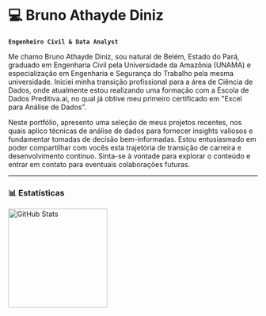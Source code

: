 # 💻 Bruno Athayde Diniz

**`Engenheiro Civil & Data Analyst`**

Me chamo Bruno Athayde Diniz, sou natural de Belém, Estado do Pará,  graduado em Engenharia Civil pela Universidade da Amazônia (UNAMA) e especialização em Engenharia e Segurança do Trabalho pela mesma universidade. Iniciei minha transição profissional para a área de Ciência de Dados, onde atualmente estou realizando uma formação com a Escola de Dados Preditiva.ai, no qual já obtive meu primeiro certificado em "Excel para Análise de Dados". 

Neste portfólio, apresento uma seleção de meus projetos recentes, nos quais aplico técnicas de análise de dados para fornecer insights valiosos e fundamentar tomadas de decisão bem-informadas. Estou entusiasmado em poder compartilhar com vocês esta trajetória de transição de carreira e desenvolvimento contínuo. 
Sinta-se à vontade para explorar o conteúdo e entrar em contato para eventuais colaborações futuras.

---

### 📊 Estatísticas

<p>
  <img 
    align="left" 
    alt="GitHub Stats" 
    height="200" 
    style="padding-right: 10px;" 
    src="https://github-readme-stats.vercel.app/api?username=Brunoatiniz&show_icons=true&theme=tokyonight&include_all_commits=true&locale=pt-br" 
  />

</p>
